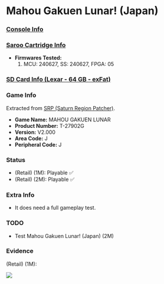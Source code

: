# Mahou Gakuen Lunar! (Japan)

### [Console Info](../../../../../Info/Consoles/VA13/README.md)

### [Saroo Cartridge Info](../../../../../Info/Cartridges/RetroGameParadiseStore/1.32F/README.md)

- <b>Firmwares Tested:</b>
  1. MCU: 240627, SS: 240627, FPGA: 05

### [SD Card Info (Lexar - 64 GB - exFat)](../../../../../Info/SdCards/Lexar/64GB/exfat/README.md)

### Game Info

Extracted from [SRP (Saturn Region Patcher)](https://segaxtreme.net/resources/saturn-region-patcher.81/download).

- <b>Game Name:</b> MAHOU GAKUEN LUNAR
- <b>Product Number:</b> T-27902G
- <b>Version:</b> V2.000
- <b>Area Code:</b> J
- <b>Peripheral Code:</b> J

### Status

- (Retail) (1M): Playable :white_check_mark:
- (Retail) (2M): Playable :white_check_mark:

### Extra Info

- It does need a full gameplay test.

### TODO

- Test Mahou Gakuen Lunar! (Japan) (2M)

### Evidence

(Retail) (1M):

[![](https://img.youtube.com/vi/sT0d2l2K2mM/0.jpg)](https://www.youtube.com/watch?v=sT0d2l2K2mM)
